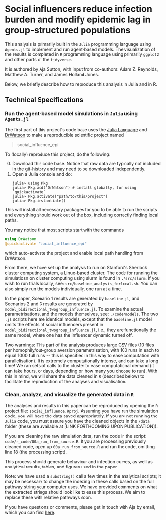 # Social influencers reduce infection burden and modify epidemic lag in group-structured populations 

This analysis is primarily built in the ```Julia``` programming language using ```Agents.jl``` to implement and run agent-based models. The visualization of the results is completed in ```R``` programming language using primarily ```ggplot2``` and other parts of the ```tidyverse```.

It is authored by Aja Sutton, with input from co-authors: Adam Z. Reynolds, Matthew A. Turner, and James Holland Jones.

Below, we briefly describe how to reproduce this analysis in Julia and in R.


## Technical Specifications


### Run the agent-based model simulations in ```Julia``` using ```Agents.jl```

The first part of this project's code base uses the [Julia Language](https://julialang.org/) and
[DrWatson](https://juliadynamics.github.io/DrWatson.jl/stable/)
to make a reproducible scientific project named

> social_influence_epi

To (locally) reproduce this project, do the following:

0. Download this code base. Notice that raw data are typically not included in the
   git-history and may need to be downloaded independently.
1. Open a Julia console and do:
   ```
   julia> using Pkg
   julia> Pkg.add("DrWatson") # install globally, for using `quickactivate`
   julia> Pkg.activate("path/to/this/project")
   julia> Pkg.instantiate()
   ```

This will install all necessary packages for you to be able to run the scripts and
everything should work out of the box, including correctly finding local paths.

You may notice that most scripts start with the commands:
```julia
using DrWatson
@quickactivate "social_influence_epi"
```
which auto-activate the project and enable local path handling from DrWatson.

From there, we have set up the analysis to run on Stanford's Sherlock cluster computing system, a Linux-based cluster. The code for running the simulatiosn on cluster computing using slurm is found in ```./src/slurm```. If you wish to run trials locally, see: ```src/baseline_analysis_forlocal.sh```. You can also simply run the models individually, one run at a time.

In the paper, Scenario 1 results are generated by ```baseline.jl```, and Secnarios 2 and 3 results are generated by ```model_bidirectional_twogroup_influence.jl```. To examine the actual parametrisations, and the models themselves, see: ```./code/models```. The two ```.jl``` scripts here are identical models, except that the ```baseline.jl``` model omits the effects of social influencers present in ```model_bidirectional_twogroup_influence.jl```, i.e., they are functionally the same model, where one has the influencer dynamic turned off. 

Two warnings: This part of the analysis produces large CSV files (10 files per homophily/out-group aversion parametrisation, with 100 runs in each to equal 1000 full runs -- this is specified in this way to ease computation with parallelisation). It is extremely computationally intense, and can take a long time! We ran sets of calls to the cluster to ease computational demand (it can take hours, or days, depending on how many you choose to run). With this in mind, we will share the data cleaned in ```R``` (described below) to facilitate the reproduction of the analyses and visualisation.

### Clean, analyze, and visualize the generated data in ```R```

The analyses and results in this paper can be reproduced by opening the ```R``` project file: ```social_influence.Rproj```. Assuming you have run the simulation code, you will have the data saved appropriately. If you are not running the ```Julia``` code, you must assure you have the cleaned objects in the ```/data``` folder (these are available at [LINK FORTHCOMING UPON PUBLICATION]). 

If you are cleaning the raw simulation data, run the code in the script: ```code/r_code/00a_run_from_source.R```. If you are processing previously cleaned code, open up ```00a_run_from_source.R``` and run the code, omitting line 18 (the processing script). 

This process should generate behaviour and infection curves, as well as analytical results, tables, and figures used in the paper.

Note: we have used a ```substring()``` call a few times in the analytical scripts; it may be necessary to change the indexing in these calls based on the full pathway string your computer uses. We have provided comments on what the extracted strings should look like to ease this process. We aim to replace these with relative pathways soon.

If you have questions or comments, please get in touch with Aja by email, which you can find [here](https://amsutton.github.io/).




